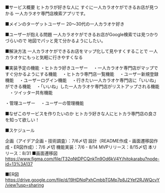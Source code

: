 ■サービス概要 ヒトカラが好きな人に すぐに一人カラオケができるお店が見つかる 一人カラオケ専門店検索アプリです。

■メインのターゲットユーザー 20〜30代の一人カラオケ好き

■ユーザーが抱える問題 一人カラオケができるお店がGoogle検索では見つかりづらいので 地図でパッと見て分かるようにしたい。

■解決方法 一人カラオケができるお店をマップ化して見やすくすることで 一人カラオケにもっと気軽に行きやすくなる

■実装予定の機能 ・ヒトカラ好きユーザー 　・一人カラオケ専門店がマップですぐ分かるようにする機能 　・ヒトカラ専門店一覧機能 　・ユーザー新規登録機能 　・ユーザーログイン機能 　・行きたい一人カラオケ専門店に「いいね」ができる機能 　・「いいね」した一人カラオケ専門店がリストアップされる機能 　・ツイッター共有機能

・管理ユーザー 　・ユーザーの管理機能

■なぜこのサービスを作りたいのか ヒトカラ好きな人にヒトカラ専門店の良さを知って欲しい！

■スケジュール

企画（アイデア企画・技術調査）：7/6〆切
設計（README作成・画面遷移図作成・ER図作成）：7/6 〆切
機能実装：7/6 - 8/14
MVPリリース：8/15〆切
本リリース：8/31
■画面遷移図 https://www.figma.com/file/T32qNtDPCQnkTn9Od6kV4Y/hitokarabu?node-id=13%3A137

■ER図 https://drive.google.com/file/d/19HDNqPxhCmbbTGMp7p8J2Yef2RJWQcvY/view?usp=sharing
